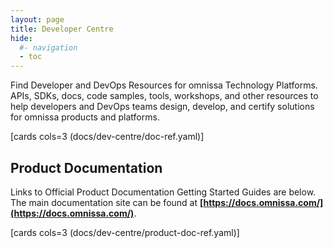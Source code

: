 ```yaml
---
layout: page
title: Developer Centre
hide:
  #- navigation
  - toc
---
```


Find Developer and DevOps Resources for omnissa Technology Platforms. APIs, SDKs, docs, code samples, tools, workshops, and other resources to help developers and DevOps teams design, develop, and certify solutions for omnissa products and platforms.

[cards cols=3 (docs/dev-centre/doc-ref.yaml)]

## Product Documentation

Links to Official Product Documentation Getting Started Guides are below. The main documentation site can be found at **[https://docs.omnissa.com/](https://docs.omnissa.com/)**.

[cards cols=3 (docs/dev-centre/product-doc-ref.yaml)]
